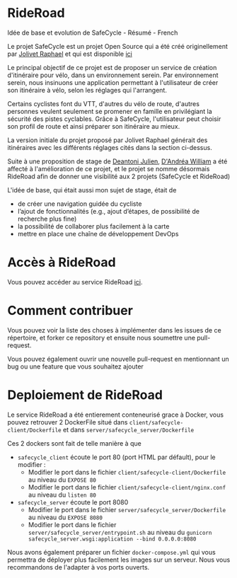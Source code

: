# RideRoad
Idée de base et evolution de SafeCycle - Résumé - French

Le projet SafeCycle est un projet Open Source qui a été créé originellement par [Jolivet Raphael](https://raphael-jolivet.name/) et qui est disponible [ici](https://github.com/atelier-des-communs/safecycle)

Le principal objectif de ce projet est de proposer un service de création d'itinéraire pour vélo, dans un environnement serein. Par environnement serein, nous insinuons une application permettant à l'utilisateur de créer son itinéraire à vélo, selon les réglages qui l'arrangent.

Certains cyclistes font du VTT, d'autres du vélo de route, d'autres personnes veulent seulement se promener en famille en privilégiant la sécurité des pistes cyclables. Grâce à SafeCycle, l'utilisateur peut choisir son profil de route et ainsi préparer son itinéraire au mieux.

La version initiale du projet proposé par Jolivet Raphael générait des itinéraires avec les différents réglages cités dans la section ci-dessus.

Suite à une proposition de stage de [Deantoni Julien](https://www.i3s.unice.fr/\~deantoni/), [D'Andréa William](https://github.com/william-dandrea) a été affecté à l'amélioration de ce projet, et le projet se nomme désormais RideRoad afin de donner une visibilité aux 2 projets (SafeCycle et RideRoad)

L'idée de base, qui était aussi mon sujet de stage, était de

- de créer une navigation guidée du cycliste
- l’ajout de fonctionnalités (e.g., ajout d’étapes, de possibilité de recherche plus fine)
- la possibilité de collaborer plus facilement à la carte
- mettre en place une chaîne de développement DevOps


# Accès à RideRoad

Vous pouvez accéder au service RideRoad [ici](rideroad.dandrea-william.fr). 

# Comment contribuer

Vous pouvez voir la liste des choses à implémenter dans les issues de ce répertoire, et forker ce repository et ensuite
nous soumettre une pull-request. 

Vous pouvez également ouvrir une nouvelle pull-request en mentionnant un bug ou une feature que vous souhaitez ajouter

# Deploiement de RideRoad

Le service RideRoad a été entierement conteneurisé grace à Docker, vous pouvez retrouver 2 DockerFile situé dans 
`client/safecycle-client/Dockerfile` et dans `server/safecycle_server/Dockerfile`

Ces 2 dockers sont fait de telle manière à que 
* `safecycle_client` écoute le port 80 (port HTML par défault), pour le modifier :
  * Modifier le port dans le fichier `client/safecycle-client/Dockerfile` au niveau du `EXPOSE 80`
  * Modifier le port dans le fichier `client/safecycle-client/nginx.conf` au niveau du `listen 80`
* `safecycle_server` écoute le port 8080
  * Modifier le port dans le fichier `server/safecycle_server/Dockerfile` au niveau du `EXPOSE 8080`
  * Modifier le port dans le fichier `server/safecycle_server/entrypoint.sh` au niveau du `gunicorn safecycle_server.wsgi:application --bind 0.0.0.0:8080`


Nous avons également préparer un fichier `docker-compose.yml` qui vous permettra de déployer plus facilement les images
sur un serveur. Nous vous recommandons de l'adapter à vos ports ouverts.

